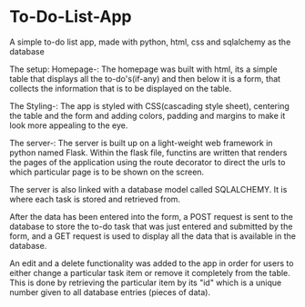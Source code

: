# To-Do-List-App
A simple to-do list app, made with python, html, css and sqlalchemy as the database

The setup:
Homepage-:
  The homepage was built with html, its a simple table that displays all the to-do's(if-any) and then below it is a form,
  that collects the information that is to be displayed on the table.

The Styling-:
  The app is styled with CSS(cascading style sheet), centering the table and the form and adding colors,
  padding and margins to make it look more appealing to the eye.

The server-:
  The server is built up on a light-weight web framework in python named Flask.
  Within the flask file, functins are written that renders the pages of the application using the route decorator to 
  direct the urls to which particular page is to be shown on the screen.

  The server is also linked with a database model called SQLALCHEMY.
  It is where each task is stored and retrieved from.

  After the data has been  entered into the form, a POST request is sent to the database to store the to-do task that was just entered and
  submitted by the form, and a GET request is used to display all the data that is available in the database.

  An edit and a delete functionality was added to the app in order for users to either change a particular task item or remove it       completely from the table.
  This is done by retrieving the particular item by its "id" which is a unique number given to all database entries (pieces of data).
